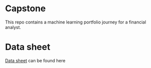 # Capstone
This repo contains a machine learning portfolio journey for a financial analyst.

# Data sheet

[Data sheet](data_sheet.md) can be found here
